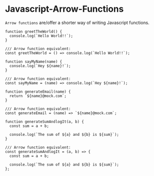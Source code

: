 # Javascript-Arrow-Functions

`Arrow functions` are/offer a shorter way of writing Javascript functions.

```
function greetTheWorld() {
  console.log(`Hello World!!`);
}

/// Arrow function equivalent:
const greetTheWorld = () => console.log(`Hello World!!`);
```


```
function sayMyName(name) {
  console.log(`Hey ${name}!`);
}

/// Arrow function equivalent:
const sayMyName = (name) => console.log(`Hey ${name}!`);
```

```
function generateEmail(name) {
  return `${name}@mock.com`;
}

/// Arrow function equivalent:
const generateEmail = (name) => `${name}@mock.com`;
```

```
function generateSumAndlogIt(a, b) {
  const sum = a + b;

  console.log(`The sum of ${a} and ${b} is ${sum}`);
}

/// Arrow function equivalent:
const generateSumAndlogIt = (a, b) => {
  const sum = a + b;

  console.log(`The sum of ${a} and ${b} is ${sum}`);
};
```
